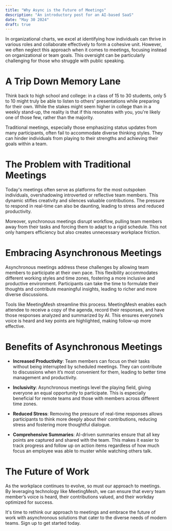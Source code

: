 ```yaml
---
title: "Why Async is the Future of Meetings"
description: "An introductory post for an AI-based SaaS"
date: "May 30 2024"
draft: true
---
```

In organizational charts, we excel at identifying how individuals can thrive in various roles and collaborate effectively to form a cohesive unit. However, we often neglect this approach when it comes to meetings, focusing instead on organizational or team goals. This oversight can be particularly challenging for those who struggle with public speaking. 

# A Trip Down Memory Lane

Think back to high school and college: in a class of 15 to 30 students, only 5 to 10 might truly be able to listen to others' presentations while preparing for their own. While the stakes might seem higher in college than in a weekly stand-up, the reality is that if this resonates with you, you're likely one of those few, rather than the majority.

Traditional meetings, especially those emphasizing status updates from many participants, often fail to accommodate diverse thinking styles. They can hinder individuals from playing to their strengths and achieving their goals within a team.

# The Problem with Traditional Meetings

Today's meetings often serve as platforms for the most outspoken individuals, overshadowing introverted or reflective team members. This dynamic stifles creativity and silences valuable contributions. The pressure to respond in real-time can also be daunting, leading to stress and reduced productivity.

Moreover, synchronous meetings disrupt workflow, pulling team members away from their tasks and forcing them to adapt to a rigid schedule. This not only hampers efficiency but also creates unnecessary workplace friction.

# Embracing Asynchronous Meetings

Asynchronous meetings address these challenges by allowing team members to participate at their own pace. This flexibility accommodates different working styles and time zones, fostering a more inclusive and productive environment. Participants can take the time to formulate their thoughts and contribute meaningful insights, leading to richer and more diverse discussions.

Tools like MeetingMesh streamline this process. MeetingMesh enables each attendee to receive a copy of the agenda, record their responses, and have those responses analyzed and summarized by AI. This ensures everyone’s voice is heard and key points are highlighted, making follow-up more effective.

# Benefits of Asynchronous Meetings

* **Increased Productivity**: Team members can focus on their tasks without being interrupted by scheduled meetings. They can contribute to discussions when it’s most convenient for them, leading to better time management and productivity.

* **Inclusivity**: Asynchronous meetings level the playing field, giving everyone an equal opportunity to participate. This is especially beneficial for remote teams and those with members across different time zones.

* **Reduced Stress**: Removing the pressure of real-time responses allows participants to think more deeply about their contributions, reducing stress and fostering more thoughtful dialogue.

* **Comprehensive Summaries**: AI-driven summaries ensure that all key points are captured and shared with the team. This makes it easier to track progress and follow up on action items regardless of how much focus an employee was able to muster while watching others talk.

# The Future of Work

As the workplace continues to evolve, so must our approach to meetings. By leveraging technology like MeetingMesh, we can ensure that every team member’s voice is heard, their contributions valued, and their workday optimized for success.

It's time to rethink our approach to meetings and embrace the future of work with asynchronous solutions that cater to the diverse needs of modern teams. Sign up to get started today.
